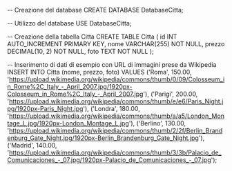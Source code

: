 -- Creazione del database
CREATE DATABASE DatabaseCitta;

-- Utilizzo del database
USE DatabaseCitta;

-- Creazione della tabella Citta
CREATE TABLE Citta (
    id INT AUTO_INCREMENT PRIMARY KEY,
    nome VARCHAR(255) NOT NULL,
    prezzo DECIMAL(10, 2) NOT NULL,
    foto TEXT NOT NULL
);

-- Inserimento di dati di esempio con URL di immagini prese da Wikipedia
INSERT INTO Citta (nome, prezzo, foto) VALUES
    ('Roma', 150.00, 'https://upload.wikimedia.org/wikipedia/commons/thumb/0/09/Colosseum_in_Rome%2C_Italy_-_April_2007.jpg/1920px-Colosseum_in_Rome%2C_Italy_-_April_2007.jpg'),
    ('Parigi', 200.00, 'https://upload.wikimedia.org/wikipedia/commons/thumb/e/e6/Paris_Night.jpg/1920px-Paris_Night.jpg'),
    ('Londra', 180.00, 'https://upload.wikimedia.org/wikipedia/commons/thumb/a/a5/London_Montage_L.jpg/1920px-London_Montage_L.jpg'),
    ('Berlino', 130.00, 'https://upload.wikimedia.org/wikipedia/commons/thumb/2/2f/Berlin_Brandenburg_Gate_Night.jpg/1920px-Berlin_Brandenburg_Gate_Night.jpg'),
    ('Madrid', 140.00, 'https://upload.wikimedia.org/wikipedia/commons/thumb/3/3b/Palacio_de_Comunicaciones_-_07.jpg/1920px-Palacio_de_Comunicaciones_-_07.jpg');